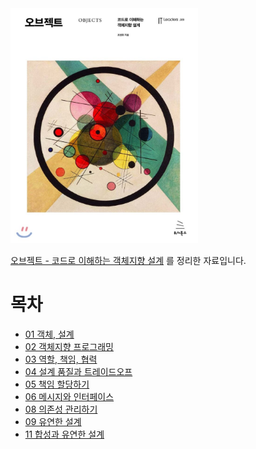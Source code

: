 <img src="./image/800x0.jpeg" width="300" />

[오브젝트 - 코드로 이해하는 객체지향 설계](http://www.yes24.com/Product/Goods/74219491?OzSrank=1) 를 정리한 자료입니다.



# 목차

* [01 객체, 설계](https://github.com/binghe819/TIL/blob/master/OOP/%EC%98%A4%EB%B8%8C%EC%A0%9D%ED%8A%B8/01%20%EA%B0%9D%EC%B2%B4,%20%EC%84%A4%EA%B3%84.md)
* [02 객체지향 프로그래밍](https://github.com/binghe819/TIL/blob/master/OOP/%EC%98%A4%EB%B8%8C%EC%A0%9D%ED%8A%B8/02%20%EA%B0%9D%EC%B2%B4%EC%A7%80%ED%96%A5%20%ED%94%84%EB%A1%9C%EA%B7%B8%EB%9E%98%EB%B0%8D.md)
* [03 역할, 책임, 협력](https://github.com/binghe819/TIL/blob/master/OOP/%EC%98%A4%EB%B8%8C%EC%A0%9D%ED%8A%B8/03%20%EC%97%AD%ED%95%A0,%20%EC%B1%85%EC%9E%84,%20%ED%98%91%EB%A0%A5.md)
* [04 설계 품질과 트레이드오프](https://github.com/binghe819/TIL/blob/master/OOP/%EC%98%A4%EB%B8%8C%EC%A0%9D%ED%8A%B8/04%20%EC%84%A4%EA%B3%84%20%ED%92%88%EC%A7%88%EA%B3%BC%20%ED%8A%B8%EB%A0%88%EC%9D%B4%EB%93%9C%EC%98%A4%ED%94%84.pdf)
* [05 책임 할당하기](https://github.com/binghe819/TIL/blob/master/OOP/%EC%98%A4%EB%B8%8C%EC%A0%9D%ED%8A%B8/05%20%EC%B1%85%EC%9E%84%20%ED%95%A0%EB%8B%B9%ED%95%98%EA%B8%B0.md)
* [06 메시지와 인터페이스](https://github.com/binghe819/TIL/blob/master/OOP/%EC%98%A4%EB%B8%8C%EC%A0%9D%ED%8A%B8/06%20%EB%A9%94%EC%8B%9C%EC%A7%80%EC%99%80%20%EC%9D%B8%ED%84%B0%ED%8E%98%EC%9D%B4%EC%8A%A4.md)
* [08 의존성 관리하기](https://github.com/binghe819/TIL/blob/master/OOP/%EC%98%A4%EB%B8%8C%EC%A0%9D%ED%8A%B8/08%20%EC%9D%98%EC%A1%B4%EC%84%B1%20%EA%B4%80%EB%A6%AC%ED%95%98%EA%B8%B0.md)
* [09 유연한 설계]()
* [11 합성과 유연한 설계]()

